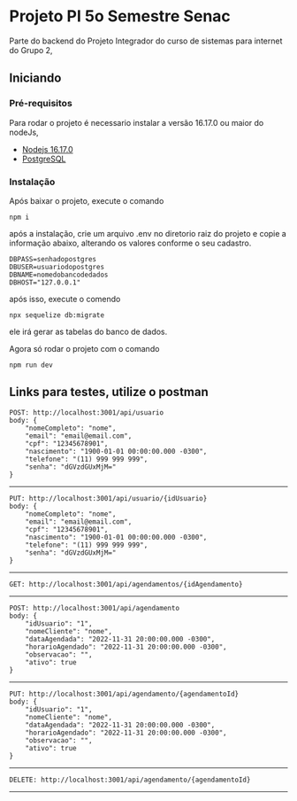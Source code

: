 # Projeto PI 5o Semestre Senac

Parte do backend do Projeto Integrador do curso de sistemas para internet do Grupo 2, 

## Iniciando

### Pré-requisitos

Para rodar o projeto é necessario instalar a versão 16.17.0 ou maior do nodeJs, 

- [Nodejs 16.17.0](https://nodejs.org/en/)
- [PostgreSQL](https://www.postgresql.org/)

### Instalação

Após baixar o projeto, execute o comando

    npm i

após a instalação, crie um arquivo .env no diretorio raiz do projeto e copie a informação abaixo, alterando os valores conforme o seu cadastro.

    DBPASS=senhadopostgres
    DBUSER=usuariodopostgres
    DBNAME=nomedobancodedados
    DBHOST="127.0.0.1"

após isso, execute o comendo

    npx sequelize db:migrate

ele irá gerar as tabelas do banco de dados.

Agora só rodar o projeto com o comando
    
    npm run dev


## Links para testes, utilize o postman

    POST: http://localhost:3001/api/usuario
    body: {
        "nomeCompleto": "nome",
        "email": "email@email.com",
        "cpf": "12345678901",
        "nascimento": "1900-01-01 00:00:00.000 -0300",
        "telefone": "(11) 999 999 999",
        "senha": "dGVzdGUxMjM="
    }
---
    PUT: http://localhost:3001/api/usuario/{idUsuario}
    body: {
        "nomeCompleto": "nome",
        "email": "email@email.com",
        "cpf": "12345678901",
        "nascimento": "1900-01-01 00:00:00.000 -0300",
        "telefone": "(11) 999 999 999",
        "senha": "dGVzdGUxMjM="
    }
---
    GET: http://localhost:3001/api/agendamentos/{idAgendamento}
---
    POST: http://localhost:3001/api/agendamento
    body: {
        "idUsuario": "1",
        "nomeCliente": "nome",
        "dataAgendada": "2022-11-31 20:00:00.000 -0300",
        "horarioAgendado": "2022-11-31 20:00:00.000 -0300",
        "observacao": "",
        "ativo": true
    }
---
    PUT: http://localhost:3001/api/agendamento/{agendamentoId}
    body: {
        "idUsuario": "1",
        "nomeCliente": "nome",
        "dataAgendada": "2022-11-31 20:00:00.000 -0300",
        "horarioAgendado": "2022-11-31 20:00:00.000 -0300",
        "observacao": "",
        "ativo": true
    }
---
    DELETE: http://localhost:3001/api/agendamento/{agendamentoId}
---


